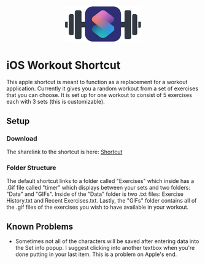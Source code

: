 <p align="center">
  <img src="./assets/Workout Shortcut Logo.png" alt="iOS Workout Shortcut" width="200"/>
</p>

<h1>iOS Workout Shortcut</h1>
  This apple shortcut is meant to function as a replacement for a workout application. Currently it gives you a random workout from a set of exercises that you can choose. It is set up for one workout to consist of 5 exercises each with 3 sets (this is customizable).

<h2>Setup</h2>
  <h3>Download</h3>
    The sharelink to the shortcut is here: <a href="https://www.icloud.com/shortcuts/ffbeaed5c5114ed1b9fbd04713948a48" target="_blank">Shortcut</a>
  <h3>Folder Structure</h3>
    The default shortcut links to a folder called "Exercises" which inside has a .Gif file called "timer" which displays between your sets and two folders: "Data" and "GIFs".     Inside of the "Data" folder is two .txt files: Exercise History.txt and Recent Exercises.txt. Lastly, the "GIFs" folder contains all of the .gif files of the exercises you wish to have available in your workout.
<h2>Known Problems</h2>
  <ul>
      <li>Sometimes not all of the characters will be saved after entering data into the Set info popup. I suggest clicking into another textbox when you're done putting in your last item. This is a problem on Apple's end.</li>
  </ul> 
